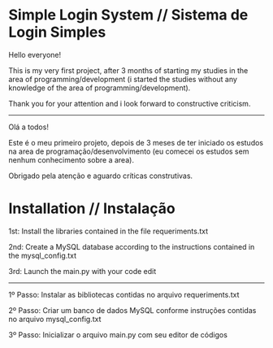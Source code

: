 # Simple Login System // Sistema de Login Simples
Hello everyone!

This is my very first project, after 3 months of starting my studies in the area of programming/development (i started the studies without any knowledge of the area of programming/development).

Thank you for your attention and i look forward to constructive criticism.

-----

Olá a todos!

Este é o meu primeiro projeto, depois de 3 meses de ter iniciado os estudos na area de programação/desenvolvimento (eu comecei os estudos sem nenhum conhecimento sobre a area).

Obrigado pela atenção e aguardo críticas construtivas.

# Installation // Instalação
1st: Install the libraries contained in the file requeriments.txt

2nd: Create a MySQL database according to the instructions contained in the mysql_config.txt

3rd: Launch the main.py with your code edit

-----

1º Passo: Instalar as bibliotecas contidas no arquivo requeriments.txt

2º Passo: Criar um banco de dados MySQL conforme instruções contidas no arquivo mysql_config.txt

3º Passo: Inicializar o arquivo main.py com seu editor de códigos
